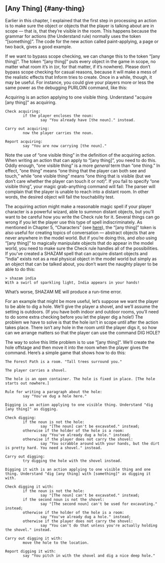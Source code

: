 ## [Any Thing] {#any-thing}

Earlier in this chapter, I explained that the first step in processing an action is to make sure the object or objects that the player is talking about are in scope — that is, that they’re visible in the room. This happens because the grammar for actions (the Understand rule) normally uses the token “[something]”. The code for the new action called paint-applying, a page or two back, gives a good example.

If we want to bypass scope checking, we can change this to the token “[any thing]”. The token “[any thing]” puts every object in the game in scope, no matter what room it’s in (or, for that matter, if it’s nowhere). Please don’t bypass scope checking for casual reasons, because it will make a mess of the realistic effects that Inform tries to create. Once in a while, though, it may be useful. For instance, you could give your players more or less the same power as the debugging PURLOIN command, like this:

Acquiring is an action applying to one visible thing. Understand "acquire [any thing]" as acquiring.

```inform7
Check acquiring:
        if the player encloses the noun:
                say "You already have [the noun]." instead.

Carry out acquiring:
        now the player carries the noun.

Report acquiring:
        say "You are now carrying [the noun]."
```

Note the use of “one visible thing” in the definition of the acquiring action. When writing an action that can apply to “[any thing]”, you need to do this. Oddly enough, “one visible thing” is a more _general_ term than “one thing.” In effect, “one thing” means “one thing that the player can both see and touch,” while “one visible thing” means “one thing that is visible (but we don’t care whether the player can touch it or not)”. If you fail to specify “one visible thing”, your magic grab-anything command will fail: The parser will complain that the player is unable to reach into a distant room. In other words, the desired object will fail the touchability test.

The acquiring action might make a reasonable magic spell if your player character is a powerful wizard, able to summon distant objects, but you’ll want to be careful how you write the Check rule for it. Several things can go wrong if you let the player use this type of spell indiscriminately. As mentioned in Chapter 5, “Characters” (see [here](../chapter_5_creating_characters/conversations,_part_ii_asktellgiveshow.md#topics-of-conversation)), the “[any thing]” token is also useful for creating topics of conversation — abstract objects that are never anywhere in the model world. But if you’re doing this, and _also_ using “[any thing]” to magically manipulate objects that do appear in the model world, you need to make sure the Check rule handles all of the possibilities. If you’ve created a SHAZAM spell that can acquire distant objects and “India” exists not as a real physical object in the model world but simply as an object that can be talked about, you don’t want the naughty player to be able to do this:

```
> shazam india
With a swirl of sparkling light, India appears in your hands!
```

What’s worse, SHAZAM ME will produce a run-time error.

For an example that might be more useful, let’s suppose we want the player to be able to dig a hole. We’ll give the player a shovel, and we’ll assume the setting is outdoors. (If you have both indoor and outdoor rooms, you’ll need to do some extra checking before you let the player dig a hole!) The problem we have to solve is that the hole isn’t in scope until after the action takes place. There isn’t any hole in the room until the player digs it, so how can we arrange matters so that the player can use the command DIG HOLE?

The way to solve this little problem is to use “[any thing]”. We’ll create the hole offstage and then move it into the room when the player gives the command. Here’s a simple game that shows how to do this:

```inform7
The Forest Path is a room. "Tall trees surround you."

The player carries a shovel.

The hole is an open container. The hole is fixed in place. [The hole starts out nowhere.]

Rule for writing a paragraph about the hole:
        say "You've dug a hole here."

Digging is an action applying to one visible thing. Understand "dig [any thing]" as digging.

Check digging:
        if the noun is not the hole:
                say "[The noun] can't be excavated." instead;
        otherwise if the holder of the hole is a room:
                say "You've already dug a hole." instead;
        otherwise if the player does not carry the shovel:
                say "You scrabble around with your hands, but the dirt is pretty hard. You need a shovel." instead.

Carry out digging:
        try digging the hole with the shovel instead.

Digging it with is an action applying to one visible thing and one thing. Understand "dig [any thing] with [something]" as digging it with.

Check digging it with:
        if the noun is not the hole:
                say "[The noun] can't be excavated." instead;
        if the second noun is not the shovel:
                say "[The second noun] can't be used for excavating." instead;
        otherwise if the holder of the hole is a room:
                say "You've already dug a hole." instead;
        otherwise if the player does not carry the shovel:
                say "You can't do that unless you're actually holding the shovel." instead.

Carry out digging it with:
        move the hole to the location.

Report digging it with:
        say "You pitch in with the shovel and dig a nice deep hole."
```
